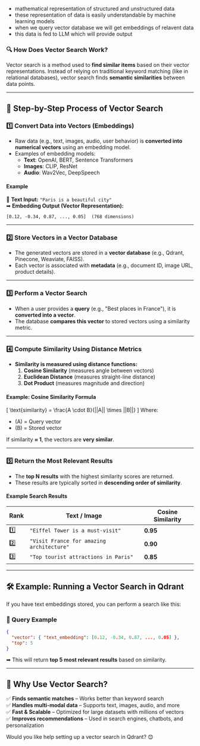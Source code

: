 * mathematical representation of structured and unstructured data
* these representation of data is easily understandable by machine learning models
* when we query vector database we will get embeddings of relavent data
* this data is fed to LLM which will provide output


### **🔍 How Does Vector Search Work?**  

Vector search is a method used to **find similar items** based on their vector representations. Instead of relying on traditional keyword matching (like in relational databases), vector search finds **semantic similarities** between data points.  

---

## **🧩 Step-by-Step Process of Vector Search**
### **1️⃣ Convert Data into Vectors (Embeddings)**
- Raw data (e.g., text, images, audio, user behavior) is **converted into numerical vectors** using an embedding model.
- Examples of embedding models:
  - **Text**: OpenAI, BERT, Sentence Transformers  
  - **Images**: CLIP, ResNet  
  - **Audio**: Wav2Vec, DeepSpeech  

#### **Example**
📜 **Text Input:** `"Paris is a beautiful city"`  
➡ **Embedding Output (Vector Representation):**  
```
[0.12, -0.34, 0.87, ..., 0.05]  (768 dimensions)
```

---

### **2️⃣ Store Vectors in a Vector Database**
- The generated vectors are stored in a **vector database** (e.g., Qdrant, Pinecone, Weaviate, FAISS).
- Each vector is associated with **metadata** (e.g., document ID, image URL, product details).

---

### **3️⃣ Perform a Vector Search**
- When a user provides a **query** (e.g., "Best places in France"), it is **converted into a vector**.
- The database **compares this vector** to stored vectors using a similarity metric.

---

### **4️⃣ Compute Similarity Using Distance Metrics**
- **Similarity is measured using distance functions:**
  1. **Cosine Similarity** (measures angle between vectors)  
  2. **Euclidean Distance** (measures straight-line distance)  
  3. **Dot Product** (measures magnitude and direction)

#### **Example: Cosine Similarity Formula**
\[
\text{similarity} = \frac{A \cdot B}{||A|| \times ||B||}
\]
Where:
- \(A\) = Query vector  
- \(B\) = Stored vector  

If similarity **≈ 1**, the vectors are **very similar**.  

---

### **5️⃣ Return the Most Relevant Results**
- The **top N results** with the highest similarity scores are returned.
- These results are typically sorted in **descending order of similarity**.

#### **Example Search Results**
| Rank | Text / Image | Cosine Similarity |
|------|-------------|------------------|
| 1️⃣  | `"Eiffel Tower is a must-visit"` | **0.95** |
| 2️⃣  | `"Visit France for amazing architecture"` | **0.90** |
| 3️⃣  | `"Top tourist attractions in Paris"` | **0.85** |

---

## **🛠 Example: Running a Vector Search in Qdrant**
If you have text embeddings stored, you can perform a search like this:

### **🔹 Query Example**
```json
{
  "vector": { "text_embedding": [0.12, -0.34, 0.87, ..., 0.05] },
  "top": 5
}
```
➡ This will return **top 5 most relevant results** based on similarity.

---

## **🚀 Why Use Vector Search?**
✅ **Finds semantic matches** – Works better than keyword search  
✅ **Handles multi-modal data** – Supports text, images, audio, and more  
✅ **Fast & Scalable** – Optimized for large datasets with millions of vectors  
✅ **Improves recommendations** – Used in search engines, chatbots, and personalization  

Would you like help setting up a vector search in Qdrant? 😊
